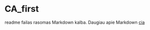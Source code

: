 # CA_first

readme failas rasomas Markdown kalba. Daugiau apie Markdown [cia](https://github.com/adam-p/markdown-here/wiki/Markdown-Cheatsheet)